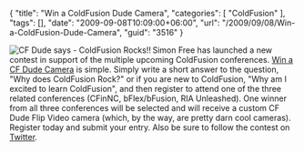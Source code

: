 {
	"title": "Win a ColdFusion Dude Camera",
	"categories": [
		"ColdFusion"
	],
	"tags": [],
	"date": "2009-09-08T10:09:00+06:00",
	"url": "/2009/09/08/Win-a-ColdFusion-Dude-Camera",
	"guid": "3516"
}

<img src="http://www.raymondcamden.com/images/cfjedi/cfdudesmall.png" align="left" title="CF Dude says - ColdFusion Rocks!!"/> Simon Free has launched a new contest in support of the multiple upcoming ColdFusion conferences. <a href="http://winacfdudecamera.com/">Win a CF Dude Camera</a> is simple. Simply write a short answer to the question, "Why does ColdFusion Rock?" or if you are new to ColdFusion, "Why am I excited to learn ColdFusion", and then register to attend one of the three related conferences (CFinNC, bFlex/bFusion, RIA Unleashed). One winner from all three conferences will be selected and will receive a custom CF Dude Flip Video camera (which, by the way, are pretty darn cool cameras). Register today and submit your entry. Also be sure to follow the contest on <a href="http://www.twitter.com/winacfdude">Twitter</a>.
<br clear="left">